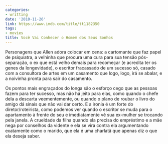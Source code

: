 ```yaml
---
categories:
- writting
date: '2010-11-26'
link: https://www.imdb.com/title/tt1182350
tags:
- movies
title: Você Vai Conhecer o Homem dos Seus Sonhos
---
```


Personagens que Allen adora colocar em cena: a cartomante que faz papel de psiquiatra, a velhinha que procura uma cura para sua tensão pós-separação, o ex que está velho demais para recomeçar (e acredita ter os genes da longevidade), o escritor fracassado de um sucesso só, casado com a consultora de artes em um casamento que logo, logo, irá se abalar, e a noivinha pronta para sair do casamento.

Os pontos mais engraçados do longa são o esforço cego que as pessoas fazem para ter sucesso, mas não há jeito para elas, como quando o chefe dela a descarta veementemente, ou quando o plano de roubar o livro do amigo dá sinais que não vai dar certo. E a ironia é um forte do diretor/roteirista, como podemos ver quando o escritor se muda para o apartamento à frente do seu e imediatamente vê sua ex-mulher se trocando pela janela. A crueldade da filha quando ela precisa do empréstimo e a mãe nega por conselhos da vidente e ela se vira contra ela argumentando exatamente como o marido, que ela é uma charlatã que apenas diz o que ela deseja saber.